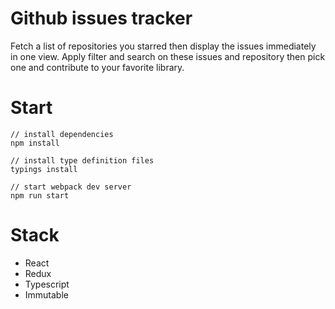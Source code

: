 # Github issues tracker

Fetch a list of repositories you starred then display the issues immediately in one view.
Apply filter and search on these issues and repository then pick one and contribute to your favorite library.

# Start

```
// install dependencies
npm install

// install type definition files
typings install

// start webpack dev server
npm run start
```

# Stack

- React
- Redux
- Typescript
- Immutable
